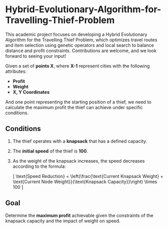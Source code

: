 # Hybrid-Evolutionary-Algorithm-for-Travelling-Thief-Problem
This academic project focuses on developing a Hybrid Evolutionary Algorithm for the Travelling Thief Problem, which optimizes travel routes and item selection using genetic operators and local search to balance distance and profit constraints. Contributions are welcome, and we look forward to seeing your input!

Given a set of **points X**, where **X-1** represent cities with the following attributes:

- **Profit**
- **Weight**
- **X, Y Coordinates**

And one point representing the starting position of a thief, we need to calculate the maximum profit the thief can achieve under specific conditions.

## Conditions

1. The thief operates with a **knapsack** that has a defined capacity.
2. The **initial speed** of the thief is **100**.
3. As the weight of the knapsack increases, the speed decreases according to the formula:

   \[
   \text{Speed Reduction} = \left(\frac{\text{Current Knapsack Weight} + \text{Current Node Weight}}{\text{Knapsack Capacity}}\right) \times 100
   \]

## Goal

Determine the **maximum profit** achievable given the constraints of the knapsack capacity and the impact of weight on speed.

